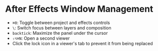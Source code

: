 # After Effects Window Management

- `⌘0`: Toggle between project and effects controls
- `\`: Switch focus between layers and composition
- `backtick`: Maximize the panel under the cursor
- `⇧⌥⌘N`: Open a second viewer
- Click the lock icon in a viewer's tab to prevent it from being replaced
